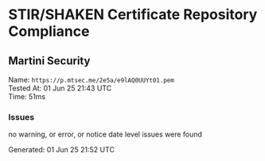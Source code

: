 # STIR/SHAKEN Certificate Repository Compliance

## Martini Security

Name: `https://p.mtsec.me/2e5a/e9lAQ0UUYt01.pem`\
Tested At: 01 Jun 25 21:43 UTC\
Time: 51ms

### Issues

no warning, or error, or notice date level issues were found

Generated: 01 Jun 25 21:52 UTC